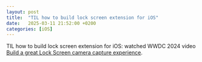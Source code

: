 ```yaml
---
layout: post
title:  "TIL how to build lock screen extension for iOS"
date:   2025-03-11 21:52:00 +0200
categories: [iOS]
---
```

TIL how to build lock screen extension for iOS: watched WWDC 2024 video [Build a great Lock Screen camera capture experience](https://developer.apple.com/videos/play/wwdc2024/10204).
